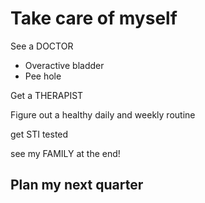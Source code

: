 # Take care of myself

See a DOCTOR

-   Overactive bladder
-   Pee hole

Get a THERAPIST

Figure out a healthy daily and weekly routine

get STI tested

see my FAMILY at the end!

## Plan my next quarter